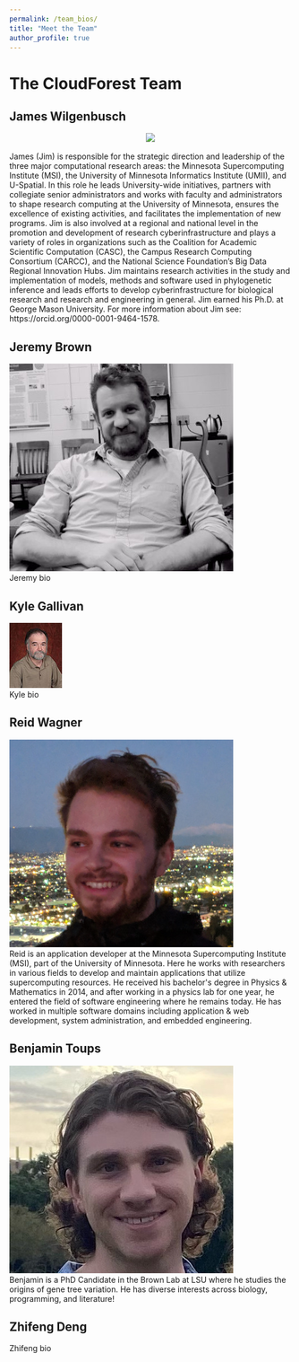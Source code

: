 ```yaml
---
permalink: /team_bios/
title: "Meet the Team"
author_profile: true
---
```


# The CloudForest Team
  
## James Wilgenbusch  
<p align="center">
  <img src="../assets/team-images/jim.png" />
</p>  
James (Jim) is responsible for the strategic direction and leadership of the three major computational research areas: the Minnesota Supercomputing Institute (MSI), the University of Minnesota Informatics Institute (UMII), and U-Spatial. In this role he leads University-wide initiatives, partners with collegiate senior administrators and works with faculty and administrators to shape research computing at the University of Minnesota, ensures the excellence of existing activities, and facilitates the implementation of new programs.  Jim is also involved at a regional and national level in the promotion and development of research cyberinfrastructure and plays a variety of roles in organizations such as the Coalition for Academic Scientific Computation (CASC), the Campus Research Computing Consortium (CARCC), and the National Science Foundation’s Big Data Regional Innovation Hubs.  Jim maintains research activities in the study and implementation of models, methods and software used in phylogenetic inference and leads efforts to develop cyberinfrastructure for biological research and research and engineering in general. Jim earned his Ph.D. at George Mason University. For more information about Jim see: https://orcid.org/0000-0001-9464-1578.  
  
## Jeremy Brown  
![](/assets/team-images/JMBrown.jpg)    
Jeremy bio  
  
## Kyle Gallivan  
![](/assets/team-images/gallivan_t.jpg)    
Kyle bio  
  
## Reid Wagner  
![](/assets/team-images/reid.jpg)    
Reid is an application developer at the Minnesota Supercomputing Institute (MSI), part of the University of Minnesota. Here he works with researchers in various fields to develop and maintain applications that utilize supercomputing resources. He received his bachelor's degree in Physics & Mathematics in 2014, and after working in a physics lab for one year, he entered the field of software engineering where he remains today. He has worked in multiple software domains including application & web development, system administration, and embedded engineering.  
  
## Benjamin Toups  
![](/assets/team-images/ben.jpg)    
Benjamin is a PhD Candidate in the Brown Lab at LSU where he studies the origins of gene tree variation. He has diverse interests across biology, programming, and literature!  
  
## Zhifeng Deng
Zhifeng bio


